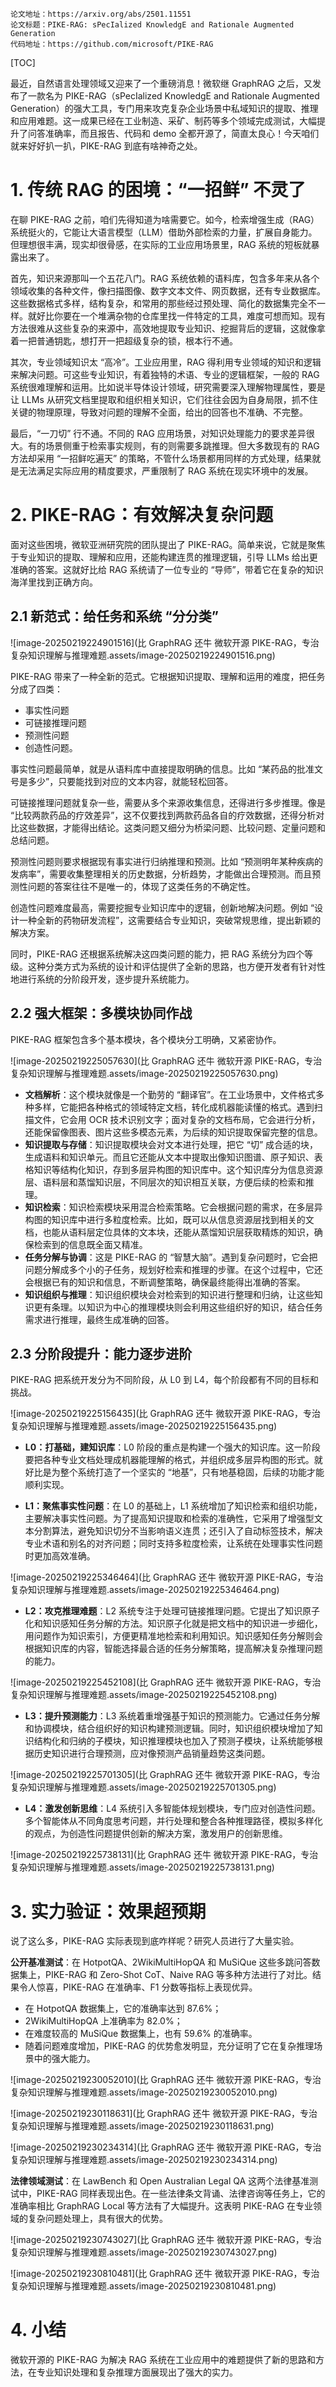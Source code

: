 ```
论文地址：https://arxiv.org/abs/2501.11551
论文标题：PIKE-RAG: sPecIalized KnowledgE and Rationale Augmented Generation
代码地址：https://github.com/microsoft/PIKE-RAG
```

[TOC]

最近，自然语言处理领域又迎来了一个重磅消息！微软继 GraphRAG 之后，又发布了一款名为 PIKE-RAG（sPecIalized KnowledgE and Rationale Augmented Generation）的强大工具，专门用来攻克复杂企业场景中私域知识的提取、推理和应用难题。这一成果已经在工业制造、采矿、制药等多个领域完成测试，大幅提升了问答准确率，而且报告、代码和 demo 全都开源了，简直太良心！今天咱们就来好好扒一扒，PIKE-RAG 到底有啥神奇之处。

# 1. 传统 RAG 的困境：“一招鲜” 不灵了

在聊 PIKE-RAG 之前，咱们先得知道为啥需要它。如今，检索增强生成（RAG）系统挺火的，它能让大语言模型（LLM）借助外部检索的力量，扩展自身能力。但理想很丰满，现实却很骨感，在实际的工业应用场景里，RAG 系统的短板就暴露出来了。

首先，知识来源那叫一个五花八门。RAG 系统依赖的语料库，包含多年来从各个领域收集的各种文件，像扫描图像、数字文本文件、网页数据，还有专业数据库。这些数据格式多样，结构复杂，和常用的那些经过预处理、简化的数据集完全不一样。就好比你要在一个堆满杂物的仓库里找一件特定的工具，难度可想而知。现有方法很难从这些复杂的来源中，高效地提取专业知识、挖掘背后的逻辑，这就像拿着一把普通钥匙，想打开一把超级复杂的锁，根本行不通。

其次，专业领域知识太 “高冷”。工业应用里，RAG 得利用专业领域的知识和逻辑来解决问题。可这些专业知识，有着独特的术语、专业的逻辑框架，一般的 RAG 系统很难理解和运用。比如说半导体设计领域，研究需要深入理解物理属性，要是让 LLMs 从研究文档里提取和组织相关知识，它们往往会因为自身局限，抓不住关键的物理原理，导致对问题的理解不全面，给出的回答也不准确、不完整。

最后，“一刀切” 行不通。不同的 RAG 应用场景，对知识处理能力的要求差异很大。有的场景侧重于检索事实规则，有的则需要多跳推理。但大多数现有的 RAG 方法却采用 “一招鲜吃遍天” 的策略，不管什么场景都用同样的方式处理，结果就是无法满足实际应用的精度要求，严重限制了 RAG 系统在现实环境中的发展。

# 2. PIKE-RAG：有效解决复杂问题

面对这些困境，微软亚洲研究院的团队提出了 PIKE-RAG。简单来说，它就是聚焦于专业知识的提取、理解和应用，还能构建连贯的推理逻辑，引导 LLMs 给出更准确的答案。这就好比给 RAG 系统请了一位专业的 “导师”，带着它在复杂的知识海洋里找到正确方向。

## 2.1 新范式：给任务和系统 “分分类”

![image-20250219224901516](比 GraphRAG 还牛 微软开源 PIKE-RAG，专治复杂知识理解与推理难题.assets/image-20250219224901516.png)

PIKE-RAG 带来了一种全新的范式。它根据知识提取、理解和运用的难度，把任务分成了四类：

- 事实性问题
- 可链接推理问题
- 预测性问题
- 创造性问题。

事实性问题最简单，就是从语料库中直接提取明确的信息。比如 “某药品的批准文号是多少”，只要能找到对应的文本内容，就能轻松回答。

可链接推理问题就复杂一些，需要从多个来源收集信息，还得进行多步推理。像是 “比较两款药品的疗效差异”，这不仅要找到两款药品各自的疗效数据，还得分析对比这些数据，才能得出结论。这类问题又细分为桥梁问题、比较问题、定量问题和总结问题。

预测性问题则要求根据现有事实进行归纳推理和预测。比如 “预测明年某种疾病的发病率”，需要收集整理相关的历史数据，分析趋势，才能做出合理预测。而且预测性问题的答案往往不是唯一的，体现了这类任务的不确定性。

创造性问题难度最高，需要挖掘专业知识库中的逻辑，创新地解决问题。例如 “设计一种全新的药物研发流程”，这需要结合专业知识，突破常规思维，提出新颖的解决方案。

同时，PIKE-RAG 还根据系统解决这四类问题的能力，把 RAG 系统分为四个等级。这种分类方式为系统的设计和评估提供了全新的思路，也方便开发者有针对性地进行系统的分阶段开发，逐步提升系统能力。

## 2.2 强大框架：多模块协同作战

PIKE-RAG 框架包含多个基本模块，各个模块分工明确，又紧密协作。

![image-20250219225057630](比 GraphRAG 还牛 微软开源 PIKE-RAG，专治复杂知识理解与推理难题.assets/image-20250219225057630.png)

- **文档解析**：这个模块就像是一个勤劳的 “翻译官”。在工业场景中，文件格式多种多样，它能把各种格式的领域特定文档，转化成机器能读懂的格式。遇到扫描文件，它会用 OCR 技术识别文字；面对复杂的文档布局，它会进行分析，还能保留像图表、图片这些多模态元素，为后续的知识提取保留完整的信息。
- **知识提取与存储**：知识提取模块会对文本进行处理，把它 “切” 成合适的块，生成语料和知识单元。而且它还能从文本中提取出像知识图谱、原子知识、表格知识等结构化知识，存到多层异构图的知识库中。这个知识库分为信息资源层、语料层和蒸馏知识层，不同层次的知识相互关联，方便后续的检索和推理。
- **知识检索**：知识检索模块采用混合检索策略。它会根据问题的需求，在多层异构图的知识库中进行多粒度检索。比如，既可以从信息资源层找到相关的文档，也能从语料层定位具体的文本块，还能从蒸馏知识层获取精炼的知识，确保检索到的信息既全面又精准。
- **任务分解与协调**：这是 PIKE-RAG 的 “智慧大脑”。遇到复杂问题时，它会把问题分解成多个小的子任务，规划好检索和推理的步骤。在这个过程中，它还会根据已有的知识和信息，不断调整策略，确保最终能得出准确的答案。
- **知识组织与推理**：知识组织模块会对检索到的知识进行整理和归纳，让这些知识更有条理。以知识为中心的推理模块则会利用这些组织好的知识，结合任务需求进行推理，最终生成准确的回答。

## 2.3 分阶段提升：能力逐步进阶

PIKE-RAG 把系统开发分为不同阶段，从 L0 到 L4，每个阶段都有不同的目标和挑战。

![image-20250219225156435](比 GraphRAG 还牛 微软开源 PIKE-RAG，专治复杂知识理解与推理难题.assets/image-20250219225156435.png)

- **L0：打基础，建知识库**：L0 阶段的重点是构建一个强大的知识库。这一阶段要把各种专业文档处理成机器能理解的格式，并组织成多层异构图的形式。就好比是为整个系统打造了一个坚实的 “地基”，只有地基稳固，后续的功能才能顺利实现。

- **L1：聚焦事实性问题**：在 L0 的基础上，L1 系统增加了知识检索和组织功能，主要解决事实性问题。为了提高知识提取和检索的准确性，它采用了增强型文本分割算法，避免知识切分不当影响语义连贯；还引入了自动标签技术，解决专业术语和别名的对齐问题；同时支持多粒度检索，让系统在处理事实性问题时更加高效准确。

![image-20250219225346464](比 GraphRAG 还牛 微软开源 PIKE-RAG，专治复杂知识理解与推理难题.assets/image-20250219225346464.png)

- **L2：攻克推理难题**：L2 系统专注于处理可链接推理问题。它提出了知识原子化和知识感知任务分解的方法。知识原子化就是把文档中的知识进一步细化，用问题作为知识索引，方便更精准地检索和利用知识。知识感知任务分解则会根据知识库的内容，智能选择最合适的任务分解策略，提高解决复杂推理问题的能力。

![image-20250219225452108](比 GraphRAG 还牛 微软开源 PIKE-RAG，专治复杂知识理解与推理难题.assets/image-20250219225452108.png)

- **L3：提升预测能力**：L3 系统着重增强基于知识的预测能力。它通过任务分解和协调模块，结合组织好的知识构建预测逻辑。同时，知识组织模块增加了知识结构化和归纳的子模块，知识推理模块也加入了预测子模块，让系统能够根据历史知识进行合理预测，应对像预测产品销量趋势这类问题。

![image-20250219225701305](比 GraphRAG 还牛 微软开源 PIKE-RAG，专治复杂知识理解与推理难题.assets/image-20250219225701305.png)

- **L4：激发创新思维**：L4 系统引入多智能体规划模块，专门应对创造性问题。多个智能体从不同角度思考问题，并行处理和整合各种推理路径，模拟多样化的观点，为创造性问题提供创新的解决方案，激发用户的创新思维。

![image-20250219225738131](比 GraphRAG 还牛 微软开源 PIKE-RAG，专治复杂知识理解与推理难题.assets/image-20250219225738131.png)

# 3. 实力验证：效果超预期

说了这么多，PIKE-RAG 实际表现到底咋样呢？研究人员进行了大量实验。

**公开基准测试**：在 HotpotQA、2WikiMultiHopQA 和 MuSiQue 这些多跳问答数据集上，PIKE-RAG 和 Zero-Shot CoT、Naive RAG 等多种方法进行了对比。结果令人惊喜，PIKE-RAG 在准确率、F1 分数等指标上表现优异。

- 在 HotpotQA 数据集上，它的准确率达到 87.6%；
- 2WikiMultiHopQA 上准确率为 82.0%；
- 在难度较高的 MuSiQue 数据集上，也有 59.6% 的准确率。
- 随着问题难度增加，PIKE-RAG 的优势愈发明显，充分证明了它在复杂推理场景中的强大能力。

![image-20250219230052010](比 GraphRAG 还牛 微软开源 PIKE-RAG，专治复杂知识理解与推理难题.assets/image-20250219230052010.png)

![image-20250219230118631](比 GraphRAG 还牛 微软开源 PIKE-RAG，专治复杂知识理解与推理难题.assets/image-20250219230118631.png)

![image-20250219230234314](比 GraphRAG 还牛 微软开源 PIKE-RAG，专治复杂知识理解与推理难题.assets/image-20250219230234314.png)

**法律领域测试**：在 LawBench 和 Open Australian Legal QA 这两个法律基准测试中，PIKE-RAG 同样表现出色。在一些法律条文背诵、法律咨询等任务上，它的准确率相比 GraphRAG Local 等方法有了大幅提升。这表明 PIKE-RAG 在专业领域的复杂问题处理上，具有很大的优势。

![image-20250219230743027](比 GraphRAG 还牛 微软开源 PIKE-RAG，专治复杂知识理解与推理难题.assets/image-20250219230743027.png)

![image-20250219230810481](比 GraphRAG 还牛 微软开源 PIKE-RAG，专治复杂知识理解与推理难题.assets/image-20250219230810481.png)

# 4. 小结

微软开源的 PIKE-RAG 为解决 RAG 系统在工业应用中的难题提供了新的思路和方法，在专业知识处理和复杂推理方面展现出了强大的实力。

